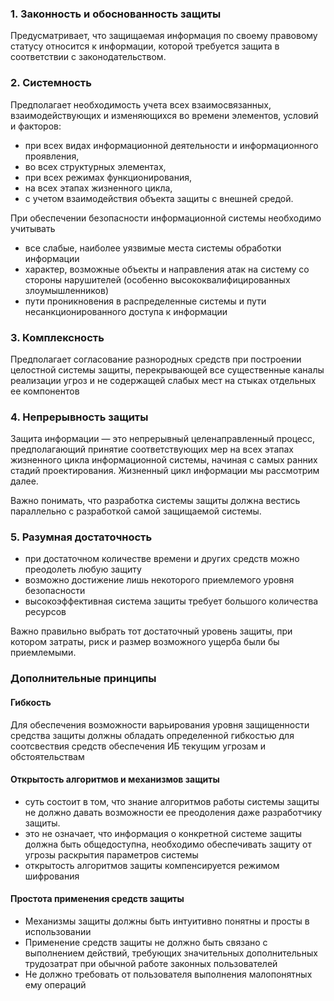 ### 1. Законность и обоснованность защиты

Предусматривает, что защищаемая информация по своему правовому статусу относится к информации, которой требуется защита в соответствии с законодательством.

### 2. Системность

Предполагает необходимость учета всех взаимосвязанных, взаимодействующих и изменяющихся во времени элементов, условий и факторов:

- при всех видах информационной деятельности и информационного проявления,
- во всех структурных элементах,
- при всех режимах функционирования,
- на всех этапах жизненного цикла,
- с учетом взаимодействия объекта защиты с внешней средой.

При обеспечении безопасности информационной системы необходимо учитывать
- все слабые, наиболее уязвимые места системы обработки информации
- характер, возможные объекты и направления атак на систему со стороны нарушителей (особенно высококвалифицированных злоумышленников)
- пути проникновения в распределенные системы и пути несанкционированного доступа к информации

### 3. Комплексность

Предполагает согласование разнородных средств при построении целостной системы защиты, перекрывающей все существенные каналы реализации угроз и не содержащей слабых мест на стыках отдельных ее компонентов

### 4. Непрерывность защиты

Защита информации — это непрерывный целенаправленный процесс, предполагающий принятие соответствующих мер на всех этапах жизненного цикла информационной системы, начиная с самых ранних стадий проектирования. Жизненный цикл информации мы рассмотрим далее.

Важно понимать, что разработка системы защиты должна вестись параллельно с разработкой самой защищаемой системы.

### 5. Разумная достаточность

- при достаточном количестве времени и других средств можно преодолеть любую защиту
- возможно достижение лишь некоторого приемлемого уровня безопасности
- высокоэффективная система защиты требует большого количества ресурсов

Важно правильно выбрать тот достаточный уровень защиты, при котором затраты, риск и размер возможного ущерба были бы приемлемыми.

### Дополнительные принципы

#### Гибкость

Для обеспечения возможности варьирования уровня защищенности средства защиты должны обладать определенной гибкостью для соотсвествия средств обеспечения ИБ текущим угрозам и обстоятельствам

#### Открытость алгоритмов и механизмов защиты

- суть состоит в том, что знание алгоритмов работы системы защиты не должно давать возможности ее преодоления даже разработчику защиты.
- это не означает, что информация о конкретной системе защиты должна быть общедоступна, необходимо обеспечивать защиту от угрозы раскрытия параметров системы
- открытость алгоритмов защиты компенсируется режимом шифрования

#### Простота применения средств защиты

- Механизмы защиты должны быть интуитивно понятны и просты в использовании
- Применение средств защиты не должно быть связано с выполнением действий, требующих значительных дополнительных трудозатрат при обычной работе законных пользователей
- Не должно требовать от пользователя выполнения малопонятных ему операций